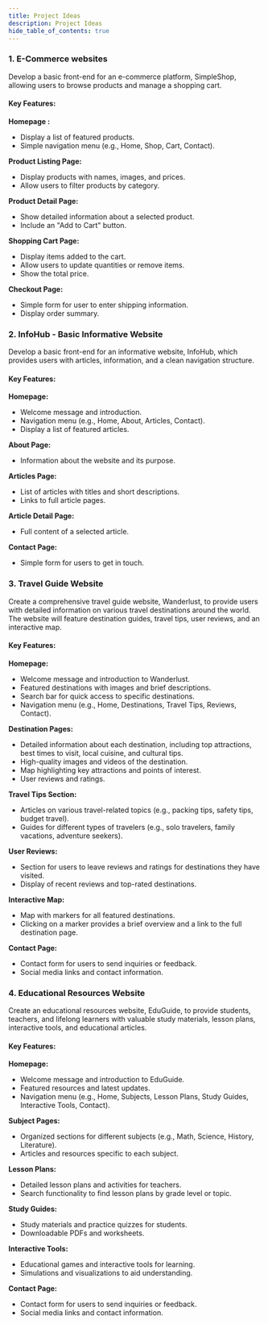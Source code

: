 ```yaml
---
title: Project Ideas
description: Project Ideas
hide_table_of_contents: true
---
```


### 1. E-Commerce websites

Develop a basic front-end for an e-commerce platform, SimpleShop, allowing users to browse products and manage a shopping cart.

#### Key Features:
**Homepage :**
- Display a list of featured products.
- Simple navigation menu (e.g., Home, Shop, Cart, Contact).

**Product Listing Page:**
- Display products with names, images, and prices.
- Allow users to filter products by category.

**Product Detail Page:**
- Show detailed information about a selected product.
- Include an "Add to Cart" button.

**Shopping Cart Page:**
- Display items added to the cart.
- Allow users to update quantities or remove items.
- Show the total price.

**Checkout Page:**
- Simple form for user to enter shipping information.
- Display order summary.

### 2. InfoHub - Basic Informative Website

Develop a basic front-end for an informative website, InfoHub, which provides users with articles, information, and a clean navigation structure.

#### Key Features:
**Homepage:**
- Welcome message and introduction.
- Navigation menu (e.g., Home, About, Articles, Contact).
- Display a list of featured articles.

**About Page:**
- Information about the website and its purpose.

**Articles Page:**
- List of articles with titles and short descriptions.
- Links to full article pages.

**Article Detail Page:**
- Full content of a selected article.

**Contact Page:**
- Simple form for users to get in touch.

### 3. Travel Guide Website

Create a comprehensive travel guide website, Wanderlust, to provide users with detailed information on various travel destinations around the world. The website will feature destination guides, travel tips, user reviews, and an interactive map.

#### Key Features:
**Homepage:**
- Welcome message and introduction to Wanderlust.
- Featured destinations with images and brief descriptions.
- Search bar for quick access to specific destinations.
- Navigation menu (e.g., Home, Destinations, Travel Tips, Reviews, Contact).

**Destination Pages:**
- Detailed information about each destination, including top attractions, best times to visit, local cuisine, and cultural tips.
- High-quality images and videos of the destination.
- Map highlighting key attractions and points of interest.
- User reviews and ratings.

**Travel Tips Section:**
- Articles on various travel-related topics (e.g., packing tips, safety tips, budget travel).
- Guides for different types of travelers (e.g., solo travelers, family vacations, adventure seekers).

**User Reviews:**
- Section for users to leave reviews and ratings for destinations they have visited.
- Display of recent reviews and top-rated destinations.

**Interactive Map:**
- Map with markers for all featured destinations.
- Clicking on a marker provides a brief overview and a link to the full destination page.

**Contact Page:**
- Contact form for users to send inquiries or feedback.
- Social media links and contact information.

### 4. Educational Resources Website

Create an educational resources website, EduGuide, to provide students, teachers, and lifelong learners with valuable study materials, lesson plans, interactive tools, and educational articles.

#### Key Features:

**Homepage:**
- Welcome message and introduction to EduGuide.
- Featured resources and latest updates.
- Navigation menu (e.g., Home, Subjects, Lesson Plans, Study Guides, Interactive Tools, Contact).

**Subject Pages:**
- Organized sections for different subjects (e.g., Math, Science, History, Literature).
- Articles and resources specific to each subject.

**Lesson Plans:**
- Detailed lesson plans and activities for teachers.
- Search functionality to find lesson plans by grade level or topic.

**Study Guides:**
- Study materials and practice quizzes for students.
- Downloadable PDFs and worksheets.

**Interactive Tools:**
- Educational games and interactive tools for learning.
- Simulations and visualizations to aid understanding.

**Contact Page:**
- Contact form for users to send inquiries or feedback.
- Social media links and contact information.